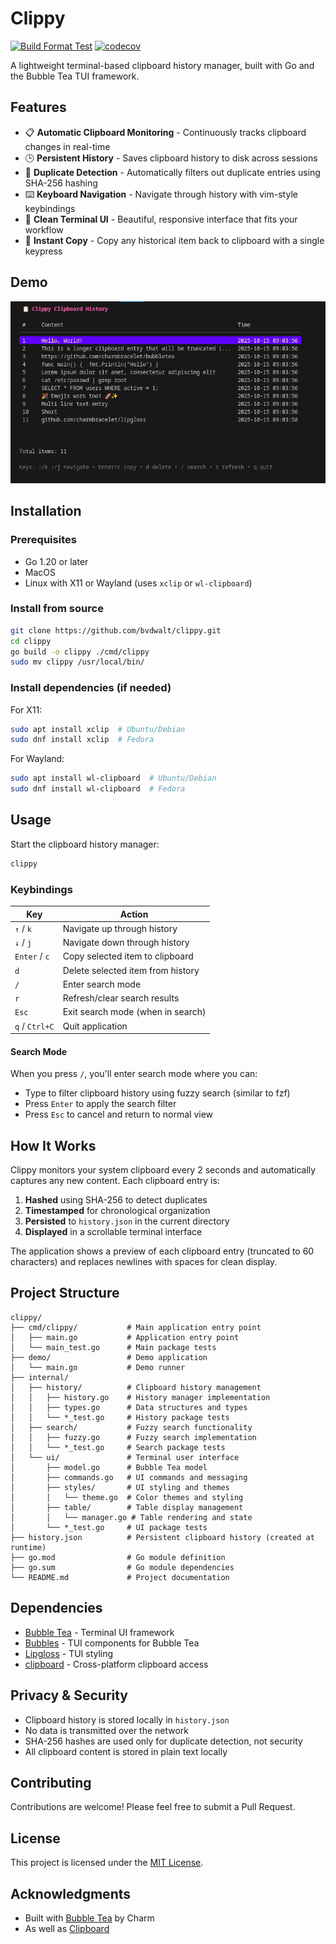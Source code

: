 # Clippy
[![Build Format Test](https://github.com/bvdwalt/clippy/actions/workflows/build_format_test.yml/badge.svg)](https://github.com/bvdwalt/clippy/actions/workflows/build_format_test.yml)
[![codecov](https://codecov.io/gh/bvdwalt/clippy/branch/main/graph/badge.svg)](https://codecov.io/gh/bvdwalt/clippy)

A lightweight terminal-based clipboard history manager, built with Go and the Bubble Tea TUI framework.

## Features

- 📋 **Automatic Clipboard Monitoring** - Continuously tracks clipboard changes in real-time
- 🕒 **Persistent History** - Saves clipboard history to disk across sessions
- 🎯 **Duplicate Detection** - Automatically filters out duplicate entries using SHA-256 hashing
- ⌨️ **Keyboard Navigation** - Navigate through history with vim-style keybindings
- 📱 **Clean Terminal UI** - Beautiful, responsive interface that fits your workflow
- 🔄 **Instant Copy** - Copy any historical item back to clipboard with a single keypress

## Demo
![Demo app showing some clipboard items](<demo/demo.png>)

## Installation

### Prerequisites

- Go 1.20 or later
- MacOS
- Linux with X11 or Wayland (uses `xclip` or `wl-clipboard`)

### Install from source

```bash
git clone https://github.com/bvdwalt/clippy.git
cd clippy
go build -o clippy ./cmd/clippy
sudo mv clippy /usr/local/bin/
```

### Install dependencies (if needed)

For X11:
```bash
sudo apt install xclip  # Ubuntu/Debian
sudo dnf install xclip  # Fedora
```

For Wayland:
```bash
sudo apt install wl-clipboard  # Ubuntu/Debian
sudo dnf install wl-clipboard  # Fedora
```

## Usage

Start the clipboard history manager:

```bash
clippy
```

### Keybindings

| Key | Action |
|-----|--------|
| `↑` / `k` | Navigate up through history |
| `↓` / `j` | Navigate down through history |
| `Enter` / `c` | Copy selected item to clipboard |
| `d` | Delete selected item from history |
| `/` | Enter search mode |
| `r` | Refresh/clear search results |
| `Esc` | Exit search mode (when in search) |
| `q` / `Ctrl+C` | Quit application |

#### Search Mode
When you press `/`, you'll enter search mode where you can:
- Type to filter clipboard history using fuzzy search (similar to fzf)
- Press `Enter` to apply the search filter
- Press `Esc` to cancel and return to normal view

## How It Works

Clippy monitors your system clipboard every 2 seconds and automatically captures any new content. Each clipboard entry is:

1. **Hashed** using SHA-256 to detect duplicates
2. **Timestamped** for chronological organization  
3. **Persisted** to `history.json` in the current directory
4. **Displayed** in a scrollable terminal interface

The application shows a preview of each clipboard entry (truncated to 60 characters) and replaces newlines with spaces for clean display.

## Project Structure

```
clippy/
├── cmd/clippy/           # Main application entry point
│   ├── main.go           # Application entry point
│   └── main_test.go      # Main package tests
├── demo/                 # Demo application
│   └── main.go           # Demo runner
├── internal/
│   ├── history/          # Clipboard history management
│   │   ├── history.go    # History manager implementation
│   │   ├── types.go      # Data structures and types
│   │   └── *_test.go     # History package tests
│   ├── search/           # Fuzzy search functionality
│   │   ├── fuzzy.go      # Fuzzy search implementation
│   │   └── *_test.go     # Search package tests
│   └── ui/               # Terminal user interface
│       ├── model.go      # Bubble Tea model
│       ├── commands.go   # UI commands and messaging
│       ├── styles/       # UI styling and themes
│       │   └── theme.go  # Color themes and styling
│       ├── table/        # Table display management
│       │   └── manager.go # Table rendering and state
│       └── *_test.go     # UI package tests
├── history.json          # Persistent clipboard history (created at runtime)
├── go.mod                # Go module definition
├── go.sum                # Go module dependencies
└── README.md             # Project documentation
```

## Dependencies

- [Bubble Tea](https://github.com/charmbracelet/bubbletea) - Terminal UI framework
- [Bubbles](https://github.com/charmbracelet/bubbles) - TUI components for Bubble Tea
- [Lipgloss](https://github.com/charmbracelet/lipgloss) - TUI styling
- [clipboard](https://github.com/atotto/clipboard) - Cross-platform clipboard access

## Privacy & Security

- Clipboard history is stored locally in `history.json`
- No data is transmitted over the network
- SHA-256 hashes are used only for duplicate detection, not security
- All clipboard content is stored in plain text locally

## Contributing

Contributions are welcome! Please feel free to submit a Pull Request.

## License

This project is licensed under the [MIT License](LICENSE).

## Acknowledgments

- Built with [Bubble Tea](https://github.com/charmbracelet/bubbletea) by Charm
- As well as [Clipboard](https://github.com/atotto/clipboard)
